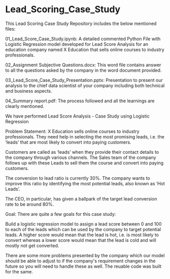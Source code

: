 # Lead_Scoring_Case_Study

This Lead Scoring Case Study Repository includes the below mentioned files:

01_Lead_Score_Case_Study.ipynb: A detailed commented Python File with Logistic Regression model developed for Lead Score Analysis for an education company named X Education that sells online courses to industry professionals.

02_Assignment Subjective Questions.docx: This word file contains answer to all the questions asked by the company in the word document provided.

03_Lead_Score_Case_Study_Presentation.pptx:  Presentation to present our analysis to the chief data scientist of your company including both technical and business aspects.

04_Summary report.pdf:
The process followed and all the learnings are clearly mentioned.

We have performed Lead Score Analysis - Case Study using Logistic Regression

Problem Statement: X Education sells online courses to industry professionals. They need help in selecting the most promising leads, i.e. the ‘leads’ that are most likely to convert into paying customers.

Customers are called as ‘leads’ when they provide their contact details to the company through various channels. The Sales team of the company follows up with these Leads to sell them the course and convert into paying customers.

The conversion to lead ratio is currently 30%. The company wants to improve this ratio by identifying the most potential leads, also known as ‘Hot Leads’.

The CEO, in particular, has given a ballpark of the target lead conversion rate to be around 80%.

Goal: There are quite a few goals for this case study:

Build a logistic regression model to assign a lead score between 0 and 100 to each of the leads which can be used by the company to target potential leads. A higher score would mean that the lead is hot, i.e. is most likely to convert whereas a lower score would mean that the lead is cold and will mostly not get converted.

There are some more problems presented by the company which our model should be able to adjust to if the company's requirement changes in the future so you will need to handle these as well. The reuable code was built for the same. 





